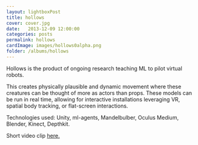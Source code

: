 ```yaml
---
layout: lightboxPost
title: hollows
cover: cover.jpg
date:   2013-12-09 12:00:00
categories: posts
permalink: hollows
cardImage: images/hollows0alpha.png
folder: /albums/hollows
---
```


Hollows is the product of ongoing research teaching ML to pilot virtual robots.
<!--more-->
This creates physically plausible and dynamic movement where these creatures can be thought of more as actors than props.
These models can be run in real time, allowing for interactive installations leveraging VR, spatial body tracking, or flat-screen interactions.

Technologies used: Unity, ml-agents, Mandelbulber, Oculus Medium, Blender, Kinect, Depthkit.

Short video clip [here.](/hollows_00.mp4)